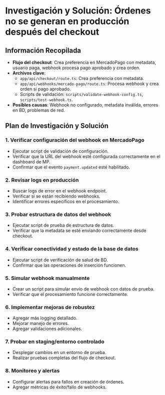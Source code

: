 # Investigación y Solución: Órdenes no se generan en producción después del checkout

## Información Recopilada
- **Flujo del checkout**: Crea preferencia en MercadoPago con metadata, usuario paga, webhook procesa pago aprobado y crea orden.
- **Archivos clave**:
  - `app/api/checkout/route.ts`: Crea preferencia con metadata.
  - `app/api/webhooks/mercado-pago/route.ts`: Procesa webhook y crea orden si pago aprobado.
  - Scripts de validación: `scripts/validate-webhook-config.ts`, `scripts/test-webhook.ts`.
- **Posibles causas**: Webhook no configurado, metadata inválida, errores en BD, problemas de red.

## Plan de Investigación y Solución

### 1. Verificar configuración del webhook en MercadoPago
- Ejecutar script de validación de configuración.
- Verificar que la URL del webhook esté configurada correctamente en el dashboard de MP.
- Confirmar que el evento `payment.updated` esté habilitado.

### 2. Revisar logs en producción
- Buscar logs de error en el webhook endpoint.
- Verificar si se están recibiendo webhooks.
- Identificar errores específicos en el procesamiento.

### 3. Probar estructura de datos del webhook
- Ejecutar script de prueba de estructura de datos.
- Verificar que la metadata se esté enviando correctamente desde checkout.

### 4. Verificar conectividad y estado de la base de datos
- Ejecutar script de verificación de salud de BD.
- Confirmar que las operaciones de inserción funcionen.

### 5. Simular webhook manualmente
- Crear un script para simular envío de webhook con datos de prueba.
- Verificar que el procesamiento funcione correctamente.

### 6. Implementar mejoras de robustez
- Agregar más logging detallado.
- Mejorar manejo de errores.
- Agregar validaciones adicionales.

### 7. Probar en staging/entorno controlado
- Desplegar cambios en un entorno de prueba.
- Realizar pruebas completas del flujo de checkout.

### 8. Monitoreo y alertas
- Configurar alertas para fallos en creación de órdenes.
- Agregar métricas de éxito/fallo de webhooks.
